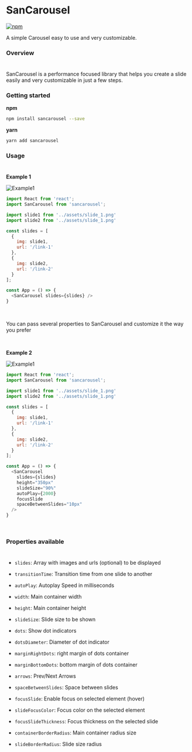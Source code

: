 # SanCarousel
[![npm](https://img.shields.io/npm/v/sancarousel?color=04D361)](https://www.npmjs.com/package/sancarousel)

A simple Carousel easy to use and very customizable.

### Overview
#
SanCarousel is a performance focused library that helps you create a slide easily and very customizable in just a few steps.


### Getting started
**npm**
```bash
npm install sancarousel --save
```

**yarn**
```bash
yarn add sancarousel
```

### Usage
#
**Example 1**

![Example1](https://live.staticflickr.com/65535/50807167121_62f4d01df4_h.jpg)

```js
import React from 'react';
import SanCarousel from 'sancarousel';

import slide1 from '../assets/slide_1.png'
import slide2 from '../assets/slide_1.png'

const slides = [
  {
    img: slide1,
    url: '/link-1'
  },
  {
    img: slide2,
    url: '/link-2'
  }
];

const App = () => {
  <SanCarousel slides={slides} />
}
```
<br>

You can pass several properties to SanCarousel and customize it the way you prefer

<br>

**Example 2**

![Example1](https://live.staticflickr.com/65535/50806422403_e3e449f99d_h.jpg)

```js
import React from 'react';
import SanCarousel from 'sancarousel';

import slide1 from '../assets/slide_1.png'
import slide2 from '../assets/slide_1.png'

const slides = [
  {
    img: slide1,
    url: '/link-1'
  },
  {
    img: slide2,
    url: '/link-2'
  }
];

const App = () => {
  <SanCarousel
    slides={slides}
    height="350px"
    slideSize="90%"
    autoPlay={2000}
    focusSlide
    spaceBetweenSlides="10px"
  />
}
```
<br>

### Properties available
#

* `slides`: Array with images and urls (optional) to be displayed

* `transitionTime`: Transition time from one slide to another

* `autoPlay`: Autoplay Speed in milliseconds

* `width`: Main container width

* `height`: Main container height

* `slideSize`: Slide size to be shown

* `dots`: Show dot indicators

* `dotsDiameter`: Diameter of dot indicator

* `marginRightDots`: right margin of dots container

* `marginBottomDots`: bottom margin of dots container

* `arrows`: Prev/Next Arrows

* `spaceBetweenSlides`: Space between slides

* `focusSlide`: Enable focus on selected element (hover)

* `slideFocusColor`: Focus color on the selected element

* `focusSlideThickness`: Focus thickness on the selected slide

* `containerBorderRadius`: Main container radius size

* `slideBorderRadius`: Slide size radius